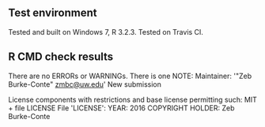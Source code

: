 ## Test environment
Tested and built on Windows 7, R 3.2.3.
Tested on Travis CI.
## R CMD check results
There are no ERRORs or WARNINGs. There is one NOTE:
Maintainer: '"Zeb Burke-Conte" <zmbc@uw.edu>'
New submission

License components with restrictions and base license permitting such:
  MIT + file LICENSE
File 'LICENSE':
  YEAR: 2016
  COPYRIGHT HOLDER: Zeb Burke-Conte
